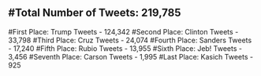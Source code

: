 #Total Number of Tweets: 219,785 
---
#First Place: Trump Tweets - 124,342
#Second Place: Clinton Tweets - 33,798
#Third Place: Cruz Tweets - 24,074
#Fourth Place: Sanders Tweets - 17,240
#Fifth Place: Rubio Tweets - 13,955
#Sixth Place: Jeb! Tweets - 3,456
#Seventh Place: Carson Tweets - 1,995
#Last Place: Kasich Tweets - 925
